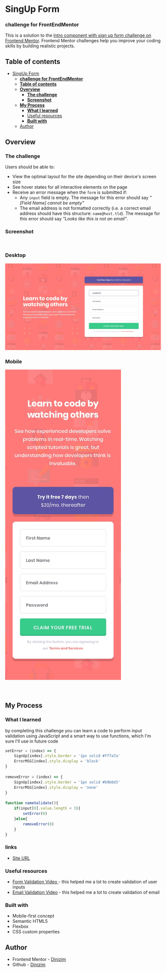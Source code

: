 # SingUp Form
### **challenge for FrontEndMentor**

This is a solution to the [Intro component with sign up form challenge on Frontend Mentor](https://www.frontendmentor.io/challenges/intro-component-with-signup-form-5cf91bd49edda32581d28fd1). Frontend Mentor challenges help you improve your coding skills by building realistic projects. 

## **Table of contents**

- [SingUp Form](#singup-form)
    - [**challenge for FrontEndMentor**](#challenge-for-frontendmentor)
  - [**Table of contents**](#table-of-contents)
  - [**Overview**](#overview)
    - [**The challenge**](#the-challenge)
    - [**Screenshot**](#screenshot)
  - [**My Process**](#my-process)
    - [**What I learned**](#what-i-learned)
    - [Useful resources](#useful-resources)
    - [**Built with**](#built-with)
  - [Author](#author)

## **Overview**

### **The challenge**

Users should be able to:

- View the optimal layout for the site depending on their device's screen size
- See hover states for all interactive elements on the page
- Receive an error message when the `form` is submitted if:
  - Any `input` field is empty. The message for this error should say *"[Field Name] cannot be empty"*
  - The email address is not formatted correctly (i.e. a correct email address should have this structure: `name@host.tld`). The message for this error should say *"Looks like this is not an email"*.


### **Screenshot**
<br>

<h3> <strong> Desktop </strong </h3>

![Challege](assets/images/design/desktop-design.jpg)

<h3> <strong> Mobile </strong </h3>

![Challege](assets/images/design/mobile-design.jpg)

<br>

## **My Process**
### **What I learned**
 
by completing this challenge you can learn a code to perform input validation using JavaScript and a smart way to use functions, which I'm sure I'll use in future code


```js
setError = (index) => {
    SignUp[index].style.border = '1px solid #ff7a7a'
    ErrorMSG[index].style.display = 'block'
}

removeError = (index) => {
    SignUp[index].style.border = '1px solid #b9b6d3'
    ErrorMSG[index].style.display = 'none'
}

function nameValidate(){
    if(input[0].value.length < 3){
        setError(0)
    }else{
        removeError(0)
    }
}  

```
### links 
 - [Site URL](https://singup-form.netlify.app)
### Useful resources

- [Form Validation Video ](https://youtu.be/YcTkoIAi0Bg) - this helped me a lot to create validation of user inputs
- [Email Validation Video](https://youtu.be/0EHlU55ZfbA) - this helped me a lot to create validation of email 	




### **Built with**


- Mobile-first concept
- Semantic HTML5 
- Flexbox
- CSS custom properties

## Author

- Frontend Mentor - [Dinizim](https://www.frontendmentor.io/profile/Dinizim)
- Github - [Dinizim](https://github.com/Dinizim)
